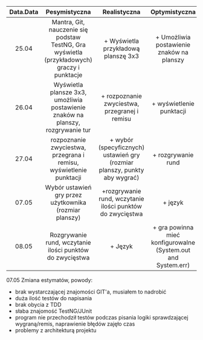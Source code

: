 |Data.Data|Pesymistyczna|Realistyczna|Optymistyczna|
|:---:|:---:|:---:|:---:|
|25.04|Mantra, Git, nauczenie się podstaw TestNG, Gra wyświetla (przykładowych) graczy i punktacje| + Wyświetla przykładową planszę 3x3| + Umożliwia postawienie znaków na planszy
|26.04|Wyświetla plansze 3x3, umożliwia postawienie znaków na planszy, rozgrywanie tur|+ rozpoznanie zwyciestwa, przegranej i remisu|+ wyświetlenie punktacji
|27.04|rozpoznanie zwyciestwa, przegrana i remisu, wyświetlenie punktacji| + wybór (specyficznych) ustawień gry (rozmiar planszy, punkty aby wygrać)| + rozgrywanie rund
|07.05|Wybór ustawień gry przez użytkownika (rozmiar planszy)| +rozgrywanie rund, wczytanie ilości punktów do zwycięstwa | + język
|08.05|Rozgrywanie rund, wczytanie ilości punktów do zwycięstwa| + Język | + gra powinna mieć konfigurowalne  (System.out and System.err) 

07.05 Zmiana estymatów, powody: 
- brak wystarczającej znajomości GIT'a, musiałem to nadrobić
- duża ilość testów do napisania
- brak obycia z TDD 
- słaba znajomość TestNG/JUnit
- program nie przechodził testów podczas pisania logiki sprawdzającej wygraną/remis, naprawienie błędów zajęło czas
- problemy z architekturą projektu